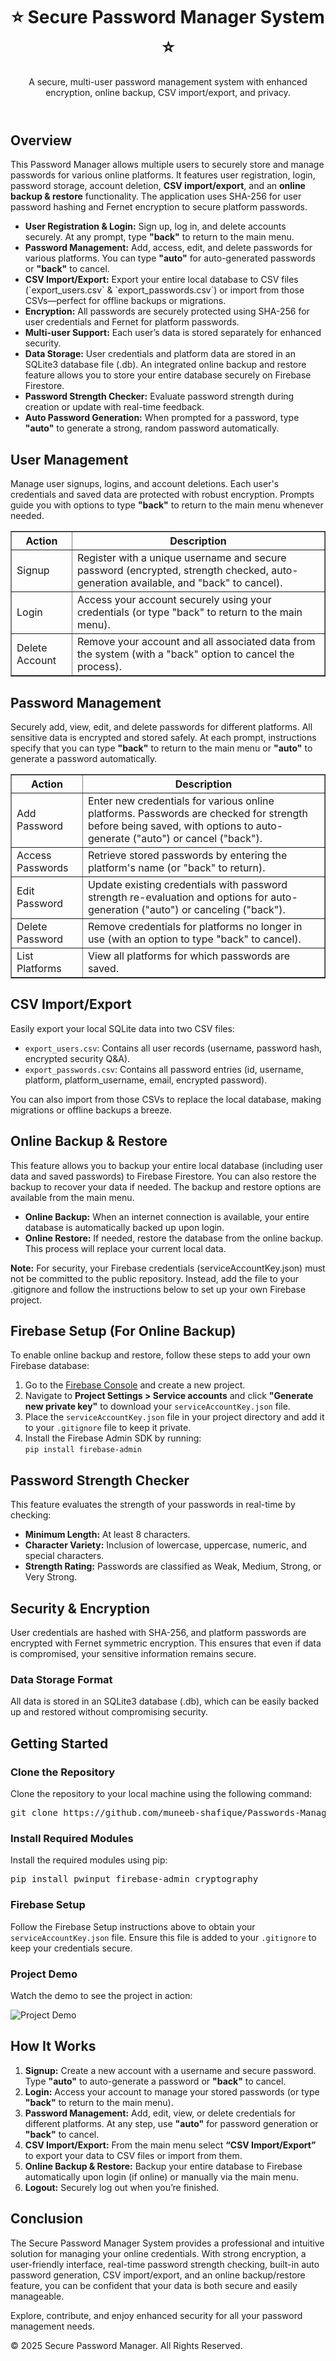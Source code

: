 <html>
<body>

  <header>
    <h1>⭐ Secure Password Manager System ⭐</h1>
    <p>A secure, multi-user password management system with enhanced encryption, online backup, CSV import/export, and privacy.</p>
  </header>

  <section>
    <h2>Overview</h2>
    <p>
      This Password Manager allows multiple users to securely store and manage passwords for various online platforms.
      It features user registration, login, password storage, account deletion, <strong>CSV import/export</strong>, and an <strong>online backup &amp; restore</strong> functionality.
      The application uses SHA-256 for user password hashing and Fernet encryption to secure platform passwords.
    </p>
    <ul>
      <li><strong>User Registration &amp; Login:</strong> Sign up, log in, and delete accounts securely. At any prompt, type <strong>"back"</strong> to return to the main menu.</li>
      <li>
        <strong>Password Management:</strong> Add, access, edit, and delete passwords for various platforms. You can type <strong>"auto"</strong> for auto-generated passwords or <strong>"back"</strong> to cancel.
      </li>
      <li><strong>CSV Import/Export:</strong> Export your entire local database to CSV files (`export_users.csv` &amp; `export_passwords.csv`) or import from those CSVs—perfect for offline backups or migrations.</li>
      <li><strong>Encryption:</strong> All passwords are securely protected using SHA-256 for user credentials and Fernet for platform passwords.</li>
      <li><strong>Multi-user Support:</strong> Each user’s data is stored separately for enhanced security.</li>
      <li>
        <strong>Data Storage:</strong> User credentials and platform data are stored in an SQLite3 database file (.db). An integrated online backup and restore feature allows you to store your entire database securely on Firebase Firestore.
      </li>
      <li>
        <strong>Password Strength Checker:</strong> Evaluate password strength during creation or update with real-time feedback.
      </li>
      <li>
        <strong>Auto Password Generation:</strong> When prompted for a password, type <strong>"auto"</strong> to generate a strong, random password automatically.
      </li>
    </ul>
  </section>

  <section>
    <h2>User Management</h2>
    <p>
      Manage user signups, logins, and account deletions. Each user's credentials and saved data are protected with robust encryption.
      Prompts guide you with options to type <strong>"back"</strong> to return to the main menu whenever needed.
    </p>
    <table border="1">
      <thead>
        <tr>
          <th>Action</th>
          <th>Description</th>
        </tr>
      </thead>
      <tbody>
        <tr>
          <td>Signup</td>
          <td>
            Register with a unique username and secure password (encrypted, strength checked, auto-generation available, and "back" to cancel).
          </td>
        </tr>
        <tr>
          <td>Login</td>
          <td>Access your account securely using your credentials (or type "back" to return to the main menu).</td>
        </tr>
        <tr>
          <td>Delete Account</td>
          <td>Remove your account and all associated data from the system (with a "back" option to cancel the process).</td>
        </tr>
      </tbody>
    </table>
  </section>

  <section>
    <h2>Password Management</h2>
    <p>
      Securely add, view, edit, and delete passwords for different platforms. All sensitive data is encrypted and stored safely.
      At each prompt, instructions specify that you can type <strong>"back"</strong> to return to the main menu or <strong>"auto"</strong> to generate a password automatically.
    </p>
    <table border="1">
      <thead>
        <tr>
          <th>Action</th>
          <th>Description</th>
        </tr>
      </thead>
      <tbody>
        <tr>
          <td>Add Password</td>
          <td>
            Enter new credentials for various online platforms. Passwords are checked for strength before being saved, with options to auto-generate ("auto") or cancel ("back").
          </td>
        </tr>
        <tr>
          <td>Access Passwords</td>
          <td>Retrieve stored passwords by entering the platform's name (or "back" to return).</td>
        </tr>
        <tr>
          <td>Edit Password</td>
          <td>
            Update existing credentials with password strength re-evaluation and options for auto-generation ("auto") or canceling ("back").
          </td>
        </tr>
        <tr>
          <td>Delete Password</td>
          <td>Remove credentials for platforms no longer in use (with an option to type "back" to cancel).</td>
        </tr>
        <tr>
          <td>List Platforms</td>
          <td>View all platforms for which passwords are saved.</td>
        </tr>
      </tbody>
    </table>
  </section>

  <section>
    <h2>CSV Import/Export</h2>
    <p>
      Easily export your local SQLite data into two CSV files:
    </p>
    <ul>
      <li><code>export_users.csv</code>: Contains all user records (username, password hash, encrypted security Q&A).</li>
      <li><code>export_passwords.csv</code>: Contains all password entries (id, username, platform, platform_username, email, encrypted password).</li>
    </ul>
    <p>
      You can also import from those CSVs to replace the local database, making migrations or offline backups a breeze.
    </p>
  </section>

  <section>
    <h2>Online Backup &amp; Restore</h2>
    <p>
      This feature allows you to backup your entire local database (including user data and saved passwords) to Firebase Firestore.
      You can also restore the backup to recover your data if needed. The backup and restore options are available from the main menu.
    </p>
    <ul>
      <li>
        <strong>Online Backup:</strong> When an internet connection is available, your entire database is automatically backed up upon login.
      </li>
      <li>
        <strong>Online Restore:</strong> If needed, restore the database from the online backup. This process will replace your current local data.
      </li>
    </ul>
    <p>
      <strong>Note:</strong> For security, your Firebase credentials (serviceAccountKey.json) must not be committed to the public repository.
      Instead, add the file to your .gitignore and follow the instructions below to set up your own Firebase project.
    </p>
  </section>

  <section>
    <h2>Firebase Setup (For Online Backup)</h2>
    <p>
      To enable online backup and restore, follow these steps to add your own Firebase database:
    </p>
    <ol>
      <li>
        Go to the <a href="https://console.firebase.google.com/">Firebase Console</a> and create a new project.
      </li>
      <li>
        Navigate to <strong>Project Settings &gt; Service accounts</strong> and click <strong>"Generate new private key"</strong> to download your <code>serviceAccountKey.json</code> file.
      </li>
      <li>
        Place the <code>serviceAccountKey.json</code> file in your project directory and add it to your <code>.gitignore</code> file to keep it private.
      </li>
      <li>
        Install the Firebase Admin SDK by running: <br>
        <code>pip install firebase-admin</code>
      </li>
    </ol>
  </section>

  <section>
    <h2>Password Strength Checker</h2>
    <p>
      This feature evaluates the strength of your passwords in real-time by checking:
    </p>
    <ul>
      <li><strong>Minimum Length:</strong> At least 8 characters.</li>
      <li><strong>Character Variety:</strong> Inclusion of lowercase, uppercase, numeric, and special characters.</li>
      <li><strong>Strength Rating:</strong> Passwords are classified as Weak, Medium, Strong, or Very Strong.</li>
    </ul>
  </section>

  <section>
    <h2>Security &amp; Encryption</h2>
    <p>
      User credentials are hashed with SHA-256, and platform passwords are encrypted with Fernet symmetric encryption.
      This ensures that even if data is compromised, your sensitive information remains secure.
    </p>
    <h3>Data Storage Format</h3>
    <p>
      All data is stored in an SQLite3 database (.db), which can be easily backed up and restored without compromising security.
    </p>
  </section>

  <section>
    <h2>Getting Started</h2>
    <h3>Clone the Repository</h3>
    <p>Clone the repository to your local machine using the following command:</p>
    <pre>git clone https://github.com/muneeb-shafique/Passwords-Manager/</pre>

 <h3>Install Required Modules</h3>
    <p>Install the required modules using pip:</p>
    <pre>pip install pwinput firebase-admin cryptography</pre>

 <h3>Firebase Setup</h3>
    <p>
      Follow the Firebase Setup instructions above to obtain your <code>serviceAccountKey.json</code> file. Ensure this file is added to your <code>.gitignore</code> to keep your credentials secure.
    </p>

  <h3>Project Demo</h3>
    <p>Watch the demo to see the project in action:</p>
    <img src="Preview/demo.gif" alt="Project Demo">
  </section>

  <section>
    <h2>How It Works</h2>
    <ol>
      <li>
        <strong>Signup:</strong> Create a new account with a username and secure password. Type <strong>"auto"</strong> to auto-generate a password or <strong>"back"</strong> to cancel.
      </li>
      <li>
        <strong>Login:</strong> Access your account to manage your stored passwords (or type <strong>"back"</strong> to return to the main menu).
      </li>
      <li>
        <strong>Password Management:</strong> Add, edit, view, or delete credentials for different platforms. At any step, use <strong>"auto"</strong> for password generation or <strong>"back"</strong> to cancel.
      </li>
      <li>
        <strong>CSV Import/Export:</strong> From the main menu select <strong>“CSV Import/Export”</strong> to export your data to CSV files or import from them.
      </li>
      <li>
        <strong>Online Backup &amp; Restore:</strong> Backup your entire database to Firebase automatically upon login (if online) or manually via the main menu.
      </li>
      <li>
        <strong>Logout:</strong> Securely log out when you’re finished.
      </li>
    </ol>
  </section>

  <section>
    <h2>Conclusion</h2>
    <p>
      The Secure Password Manager System provides a professional and intuitive solution for managing your online credentials.
      With strong encryption, a user-friendly interface, real-time password strength checking, built-in auto password generation, CSV import/export, and an online backup/restore feature, you can be confident that your data is both secure and easily manageable.
    </p>
    <p>
      Explore, contribute, and enjoy enhanced security for all your password management needs.
    </p>
  </section>

  <footer>
    <p>&copy; 2025 Secure Password Manager. All Rights Reserved.</p>
  </footer>

</body>
</html>
